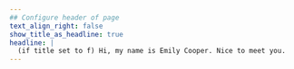 ```yaml
---
## Configure header of page
text_align_right: false
show_title_as_headline: true
headline: |
  (if title set to f) Hi, my name is Emily Cooper. Nice to meet you.
---
```


<!-- this is a subheadline -->

